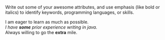 Write out some of your awesome attributes, and use emphasis (like bold or italics) to identify keywords, programming languages, or skills. 

I am eager to learn as much as possible. <br>
_I have **some** prior experience writing in java._ <br>
Always willing to go the **extra** mile.
